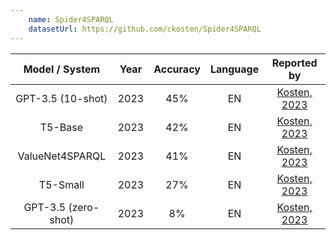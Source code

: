 ```yaml
---
    name: Spider4SPARQL
    datasetUrl: https://github.com/ckosten/Spider4SPARQL
---
```


|   Model / System    | Year | Accuracy | Language |                                 Reported by                                  |
|:-------------------:|:----:|:--------:|:--------:|:----------------------------------------------------------------------------:|
|    GPT-3.5 (10-shot)    | 2023 |    45%     |    EN    | [Kosten, 2023](https://arxiv.org/pdf/2309.16248.pdf) |
|    T5-Base     | 2023 |    42%     |    EN    | [Kosten, 2023](https://arxiv.org/pdf/2309.16248.pdf) |
|     ValueNet4SPARQL     | 2023 |    41%     |    EN    | [Kosten, 2023](https://arxiv.org/pdf/2309.16248.pdf) |
|       T5-Small       | 2023 |    27%     |    EN    | [Kosten, 2023](https://arxiv.org/pdf/2309.16248.pdf) |
|    GPT-3.5 (zero-shot)    | 2023 |    8%     |    EN    | [Kosten, 2023](https://arxiv.org/pdf/2309.16248.pdf) |